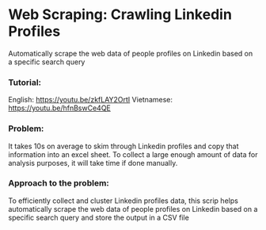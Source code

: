 # Web Scraping: Crawling Linkedin Profiles

Automatically scrape the web data of people profiles on Linkedin based on a specific search query

### Tutorial: 
English: https://youtu.be/zkfLAY2OrtI
Vietnamese: https://youtu.be/hfnBswCe4QE

### Problem: 
It takes 10s on average to skim through Linkedin profiles and copy that information into an excel sheet. To collect a large enough amount of data for analysis purposes, it will take time if done manually. 

### Approach to the problem:
To efficiently collect and cluster Linkedin profiles data, this scrip helps automatically scrape the web data of people profiles on Linkedin based on a specific search query and store the output in a CSV file
